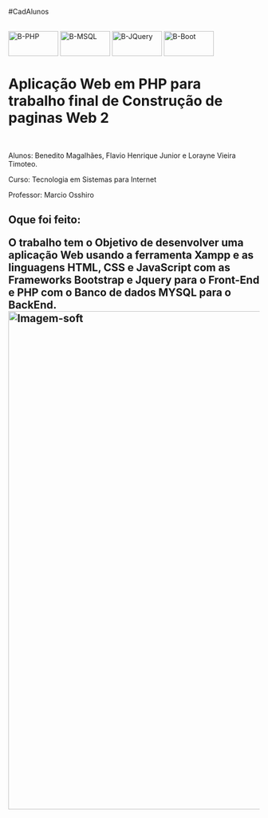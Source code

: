 #CadAlunos
<div style="display: inline_block"><br>
<img align="center" alt="B-PHP" height="50" width="100" src="https://cdn.jsdelivr.net/gh/devicons/devicon/icons/php/php-original.svg" />
<img align="center" alt="B-MSQL" height="50" width="100" src="https://cdn.jsdelivr.net/gh/devicons/devicon/icons/mysql/mysql-original-wordmark.svg" />
<img align="center" alt="B-JQuery" height="50" width="100" src="https://cdn.jsdelivr.net/gh/devicons/devicon/icons/jquery/jquery-original.svg" />
<img align="center" alt="B-Boot" height="50" width="100" src="https://cdn.jsdelivr.net/gh/devicons/devicon/icons/bootstrap/bootstrap-original.svg" />        
</div>
<h1>Aplicação Web em PHP para trabalho final de Construção de paginas Web 2</h1><br>
<p>Alunos: Benedito Magalhães, Flavio Henrique Junior e Lorayne Vieira Timoteo.
<p>Curso: Tecnologia em Sistemas para Internet
<p>Professor: Marcio Osshiro

<h2>Oque foi feito:
<p>O trabalho tem o Objetivo de desenvolver uma aplicação Web usando a ferramenta Xampp e as linguagens HTML, CSS e JavaScript com as Frameworks Bootstrap e Jquery para o Front-End e PHP com o Banco de dados MYSQL para o BackEnd. <br>

<img align="center" alt="Imagem-soft" height="1000" width="1000" src="https://user-images.githubusercontent.com/91962241/208559114-03013d79-97eb-45e8-9363-9e1d1e620538.png" />
